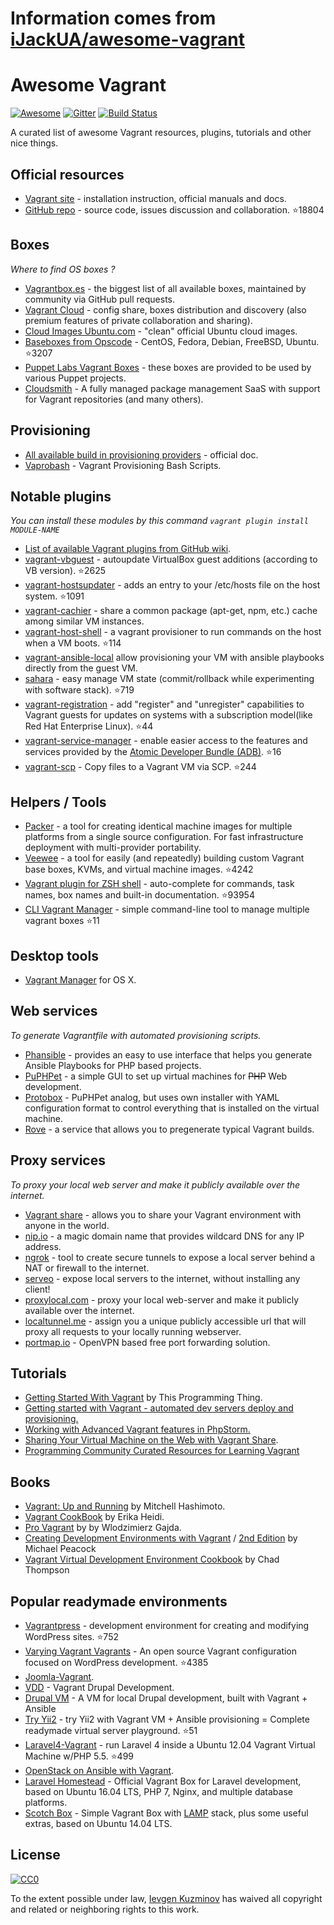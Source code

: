 # Information comes from [iJackUA/awesome-vagrant](https://github.com/iJackUA/awesome-vagrant)
# Awesome Vagrant
[![Awesome](https://cdn.rawgit.com/sindresorhus/awesome/d7305f38d29fed78fa85652e3a63e154dd8e8829/media/badge.svg)](https://github.com/sindresorhus/awesome) [![Gitter](https://badges.gitter.im/Join%20Chat.svg)](https://gitter.im/iJackUA/awesome-vagrant?utm_source=badge&utm_medium=badge&utm_campaign=pr-badge) [![Build Status](https://api.travis-ci.org/iJackUA/awesome-vagrant.svg?branch=master)](https://travis-ci.org/iJackUA/awesome-vagrant)

A curated list of awesome Vagrant resources, plugins, tutorials and other nice things.


## Official resources

* [Vagrant site](https://www.vagrantup.com/) - installation instruction, official manuals and docs.
* [GitHub repo](https://github.com/hashicorp/vagrant) - source code, issues discussion and collaboration. :star:18804


## Boxes

*Where to find OS boxes ?*

* [Vagrantbox.es](http://www.vagrantbox.es/) - the biggest list of all available boxes, maintained by community via GitHub pull requests.
* [Vagrant Cloud](https://app.vagrantup.com/boxes/search) - config share, boxes distribution and discovery (also premium features of private collaboration and sharing).
* [Cloud Images Ubuntu.com](https://cloud-images.ubuntu.com/vagrant/) - "clean" official Ubuntu cloud images.
* [Baseboxes from Opscode](https://github.com/chef/bento#current-baseboxes) - CentOS, Fedora, Debian, FreeBSD, Ubuntu. :star:3207
* [Puppet Labs Vagrant Boxes](http://puppet-vagrant-boxes.puppetlabs.com/) - these boxes are provided to be used by various Puppet projects.
* [Cloudsmith](https://cloudsmith.io) - A fully managed package management SaaS with support for Vagrant repositories (and many others).

## Provisioning

* [All available build in provisioning providers](https://www.vagrantup.com/docs/provisioning/index.html) - official doc.
* [Vaprobash](http://fideloper.github.io/Vaprobash/index.html) - Vagrant Provisioning Bash Scripts.


## Notable plugins

*You can install these modules by this command `vagrant plugin install MODULE-NAME`*

* [List of available Vagrant plugins from GitHub wiki](https://github.com/hashicorp/vagrant/wiki/Available-Vagrant-Plugins).
* [vagrant-vbguest](https://github.com/dotless-de/vagrant-vbguest) - autoupdate VirtualBox guest additions (according to VB version). :star:2625
* [vagrant-hostsupdater](https://github.com/cogitatio/vagrant-hostsupdater) - adds an entry to your /etc/hosts file on the host system. :star:1091
* [vagrant-cachier](http://fgrehm.viewdocs.io/vagrant-cachier/) - share a common package (apt-get, npm, etc.) cache among similar VM instances.
* [vagrant-host-shell](https://github.com/phinze/vagrant-host-shell) - a vagrant provisioner to run commands on the host when a VM boots. :star:114
* [vagrant-ansible-local](https://github.com/jaugustin/vagrant-ansible-local)  allow provisioning your VM with ansible playbooks directly from the guest VM.
* [sahara](https://github.com/jedi4ever/sahara) - easy manage VM state (commit/rollback while experimenting with software stack). :star:719
* [vagrant-registration](https://github.com/projectatomic/adb-vagrant-registration) - add "register" and "unregister" capabilities to Vagrant guests for updates on systems with a subscription model(like Red Hat Enterprise Linux). :star:44
* [vagrant-service-manager](https://github.com/projectatomic/vagrant-service-manager) - enable easier access to the features and services provided by the [Atomic Developer Bundle (ADB)](https://github.com/projectatomic/adb-atomic-developer-bundle). :star:16
* [vagrant-scp](https://github.com/invernizzi/vagrant-scp) - Copy files to a Vagrant VM via SCP. :star:244

## Helpers / Tools

* [Packer](https://www.packer.io/) - a tool for creating identical machine images for multiple platforms from a single source configuration. For fast infrastructure deployment with multi-provider portability.
* [Veewee](https://github.com/jedi4ever/veewee) - a tool for easily (and repeatedly) building custom Vagrant base boxes, KVMs, and virtual machine images. :star:4242
* [Vagrant plugin for ZSH shell](https://github.com/robbyrussell/oh-my-zsh/wiki/Plugins#vagrant) - auto-complete for commands, task names, box names and built-in documentation. :star:93954
* [CLI Vagrant Manager](https://github.com/MunGell/vgm) - simple command-line tool to manage multiple vagrant boxes :star:11

## Desktop tools

* [Vagrant Manager](http://vagrantmanager.com/) for OS X.

## Web services

*To generate Vagrantfile with automated provisioning scripts.*

* [Phansible](http://phansible.com/) - provides an easy to use interface that helps you generate Ansible Playbooks for PHP based projects.
* [PuPHPet](https://puphpet.com/) - a simple GUI to set up virtual machines for <s>PHP</s> Web development.
* [Protobox](http://getprotobox.com/) - PuPHPet analog, but uses own installer with YAML configuration format to control everything that is installed on the virtual machine.
* [Rove](http://rove.io/) - a service that allows you to pregenerate typical Vagrant builds.

## Proxy services

*To proxy your local web server and make it publicly available over the internet.*

* [Vagrant share](https://www.vagrantup.com/docs/share/) - allows you to share your Vagrant environment with anyone in the world.
* [nip.io](http://nip.io) - a magic domain name that provides wildcard DNS
for any IP address.
* [ngrok](https://ngrok.com/) - tool to create secure tunnels to expose a local server behind a NAT or firewall to the internet.
* [serveo](https://serveo.net/) - expose local servers to the internet, without installing any client!
* [proxylocal.com](http://proxylocal.com) - proxy your local web-server and make it publicly available over the internet.
* [localtunnel.me](https://localtunnel.github.io/www/) - assign you a unique publicly accessible url that will proxy all requests to your locally running webserver.
* [portmap.io](https://portmap.io/) - OpenVPN based free port forwarding solution.

## Tutorials

* [Getting Started With Vagrant](http://www.thisprogrammingthing.com/2013/getting-started-with-vagrant/) by This Programming Thing.
* [Getting started with Vagrant - automated dev servers deploy and provisioning.](http://stdout.in/en/post/getting_started_with_vagrant_automated_dev_servers_deploy_and_provisioning)
* [Working with Advanced Vagrant features in PhpStorm.](http://confluence.jetbrains.com/display/PhpStorm/Working+with+Advanced+Vagrant+features+in+PhpStorm)
* [Sharing Your Virtual Machine on the Web with Vagrant Share](https://scotch.io/tutorials/sharing-your-virtual-machine-on-the-web-with-vagrant-share).
* [Programming Community Curated Resources for Learning Vagrant](https://hackr.io/tutorials/learn-vagrant)

## Books

* [Vagrant: Up and Running](https://www.amazon.com/Vagrant-Running-Virtualized-Development-Environments/dp/1449335837) by Mitchell Hashimoto.
* [Vagrant CookBook](https://leanpub.com/vagrantcookbook) by Erika Heidi.
* [Pro Vagrant](https://www.amazon.com/Pro-Vagrant-Wlodzimierz-Gajda/dp/1484200748/) by by Wlodzimierz Gajda.
* [Creating Development Environments with Vagrant](http://shop.oreilly.com/product/9781849519182.do) / [2nd Edition](http://shop.oreilly.com/product/9781784397029.do) by Michael Peacock
* [Vagrant Virtual Development Environment Cookbook](http://shop.oreilly.com/product/9781784393748.do) by Chad Thompson

## Popular readymade environments

* [Vagrantpress](https://github.com/vagrantpress/vagrantpress) - development environment for creating and modifying WordPress sites. :star:752
* [Varying Vagrant Vagrants](https://github.com/Varying-Vagrant-Vagrants/VVV) - An open source Vagrant configuration focused on WordPress development. :star:4385
* [Joomla-Vagrant](https://github.com/joomlatools/joomlatools-vagrant).
* [VDD](https://www.drupal.org/project/vdd) - Vagrant Drupal Development.
* [Drupal VM](https://www.drupalvm.com/) - A VM for local Drupal development, built with Vagrant + Ansible
* [Try Yii2](https://github.com/iJackUA/try-yii2) - try Yii2 with Vagrant VM + Ansible provisioning = Complete readymade virtual server playground. :star:51
* [Laravel4-Vagrant](https://github.com/bryannielsen/Laravel4-Vagrant) - run Laravel 4 inside a Ubuntu 12.04 Vagrant Virtual Machine w/PHP 5.5. :star:499
* [OpenStack on Ansible with Vagrant](https://github.com/openstack-ansible/openstack-ansible).
* [Laravel Homestead](https://laravel.com/docs/master/homestead) - Official Vagrant Box for Laravel development, based on Ubuntu 16.04 LTS, PHP 7, Nginx, and multiple database platforms.
* [Scotch Box](https://scotch.io/bar-talk/announcing-scotch-box-2-0-our-dead-simple-vagrant-lamp-stack-improved) - Simple Vagrant Box with [LAMP](https://en.m.wikipedia.org/wiki/LAMP_%28software_bundle%29) stack, plus some useful extras, based on Ubuntu 14.04 LTS.


## License

[![CC0](https://licensebuttons.net/p/zero/1.0/88x31.png)](https://creativecommons.org/publicdomain/zero/1.0/)

To the extent possible under law, [Ievgen Kuzminov](http://stdout.in/) has waived all copyright and related or neighboring rights to this work.

